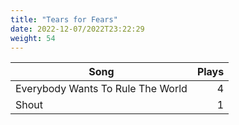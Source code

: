 ```yaml
---
title: "Tears for Fears"
date: 2022-12-07/2022T23:22:29
weight: 54
---
```




 Song | Plays 
----- | -----:
Everybody Wants To  Rule The World | 4
Shout | 1

